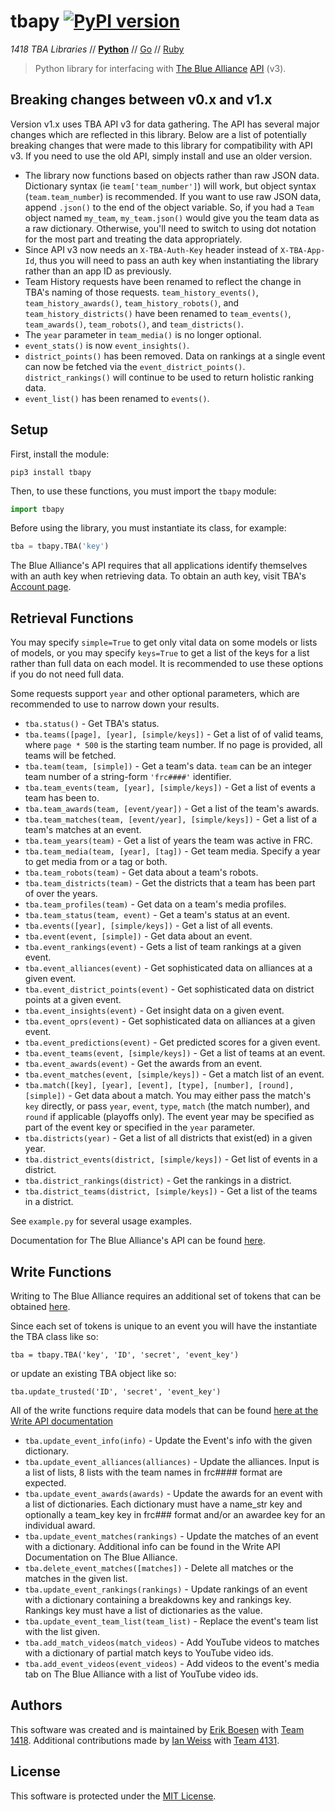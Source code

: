 # tbapy [![PyPI version](https://badge.fury.io/py/tbapy.svg)](https://badge.fury.io/py/tbapy)
_1418 TBA Libraries_ // [**Python**](https://github.com/frc1418/tbapy) // [Go](https://github.com/frc1418/tbago) // [Ruby](https://github.com/frc1418/tbarb)

> Python library for interfacing with [The Blue Alliance](https://thebluealliance.com) [API](https://thebluealliance.com/apidocs) (v3).

## Breaking changes between v0.x and v1.x
Version v1.x uses TBA API v3 for data gathering. The API has several major changes which are reflected in this library. Below are a list of potentially breaking changes that were made to this library for compatibility with API v3. If you need to use the old API, simply install and use an older version.
* The library now functions based on objects rather than raw JSON data. Dictionary syntax (ie `team['team_number']`) will work, but object syntax (`team.team_number`) is recommended. If you want to use raw JSON data, append `.json()` to the end of the object variable. So, if you had a `Team` object named `my_team`, `my_team.json()` would give you the team data as a raw dictionary. Otherwise, you'll need to switch to using dot notation for the most part and treating the data appropriately.
* Since API v3 now needs an `X-TBA-Auth-Key` header instead of `X-TBA-App-Id`, thus you will need to pass an auth key when instantiating the library rather than an app ID as previously.
* Team History requests have been renamed to reflect the change in TBA's naming of those requests. `team_history_events()`, `team_history_awards()`, `team_history_robots()`, and `team_history_districts()` have been renamed to `team_events()`, `team_awards()`, `team_robots()`, and `team_districts()`.
* The `year` parameter in `team_media()` is no longer optional.
* `event_stats()` is now `event_insights()`.
* `district_points()` has been removed. Data on rankings at a single event can now be fetched via the `event_district_points()`. `district_rankings()` will continue to be used to return holistic ranking data.
* `event_list()` has been renamed to `events()`.

## Setup
First, install the module:

    pip3 install tbapy

Then, to use these functions, you must import the `tbapy` module:

```py
import tbapy
```

Before using the library, you must instantiate its class, for example:

```py
tba = tbapy.TBA('key')
```

The Blue Alliance's API requires that all applications identify themselves with an auth key when retrieving data. To obtain an auth key, visit TBA's [Account page](https://www.thebluealliance.com/account).


## Retrieval Functions
You may specify `simple=True` to get only vital data on some models or lists of models, or you may specify `keys=True` to get a list of the keys for a list rather than full data on each model. It is recommended to use these options if you do not need full data.

Some requests support `year` and other optional parameters, which are recommended to use to narrow down your results.
* `tba.status()` - Get TBA's status.
* `tba.teams([page], [year], [simple/keys])` - Get a list of of valid teams, where `page * 500` is the starting team number. If no page is provided, all teams will be fetched.
* `tba.team(team, [simple])` - Get a team's data. `team` can be an integer team number of a string-form `'frc####'` identifier.
* `tba.team_events(team, [year], [simple/keys])` - Get a list of events a team has been to.
* `tba.team_awards(team, [event/year])` - Get a list of the team's awards.
* `tba.team_matches(team, [event/year], [simple/keys])` - Get a list of a team's matches at an event.
* `tba.team_years(team)` - Get a list of years the team was active in FRC.
* `tba.team_media(team, [year], [tag])` - Get team media. Specify a year to get media from or a tag or both.
* `tba.team_robots(team)` - Get data about a team's robots.
* `tba.team_districts(team)` - Get the districts that a team has been part of over the years.
* `tba.team_profiles(team)` - Get data on a team's media profiles.
* `tba.team_status(team, event)` - Get a team's status at an event.
* `tba.events([year], [simple/keys])` - Get a list of all events.
* `tba.event(event, [simple])` - Get data about an event.
* `tba.event_rankings(event)` - Gets a list of team rankings at a given event.
* `tba.event_alliances(event)` - Get sophisticated data on alliances at a given event.
* `tba.event_district_points(event)` - Get sophisticated data on district points at a given event.
* `tba.event_insights(event)` - Get insight data on a given event.
* `tba.event_oprs(event)` - Get sophisticated data on alliances at a given event.
* `tba.event_predictions(event)` - Get predicted scores for a given event.
* `tba.event_teams(event, [simple/keys])` - Get a list of teams at an event.
* `tba.event_awards(event)` - Get the awards from an event.
* `tba.event_matches(event, [simple/keys])` - Get a match list of an event.
* `tba.match([key], [year], [event], [type], [number], [round], [simple])` - Get data about a match. You may either pass the match's `key` directly, or pass `year`, `event`, `type`, `match` (the match number), and `round` if applicable (playoffs only). The event year may be specified as part of the event key or specified in the `year` parameter.
* `tba.districts(year)` - Get a list of all districts that exist(ed) in a given year.
* `tba.district_events(district, [simple/keys])` - Get list of events in a district.
* `tba.district_rankings(district)` - Get the rankings in a district.
* `tba.district_teams(district, [simple/keys])` - Get a list of the teams in a district.

See `example.py` for several usage examples.

Documentation for The Blue Alliance's API can be found [here](https://www.thebluealliance.com/apidocs).

## Write Functions
Writing to The Blue Alliance requires an additional set of tokens that can be obtained [here](https://www.thebluealliance.com/request/apiwrite).

Since each set of tokens is unique to an event you will have the instantiate the TBA class like so:
```
tba = tbapy.TBA('key', 'ID', 'secret', 'event_key')
```
or update an existing TBA object like so:
```
tba.update_trusted('ID', 'secret', 'event_key')
```
All of the write functions require data models that can be found [here at the Write API documentation](https://www.thebluealliance.com/apidocs/trusted/v1)
* `tba.update_event_info(info)` - Update the Event's info with the given dictionary.
* `tba.update_event_alliances(alliances)` - Update the alliances. Input is a list of lists, 8 lists with the team names in frc#### format are expected.
* `tba.update_event_awards(awards)` - Update the awards for an event with a list of dictionaries. Each dictionary must have a name_str key and optionally a team_key key in frc### format and/or an awardee key for an individual award.
* `tba.update_event_matches(rankings)` - Update the matches of an event with a dictionary. Additional info can be found in the Write API Documentation on The Blue Alliance.
* `tba.delete_event_matches([matches])` - Delete all matches or the matches in the given list.
* `tba.update_event_rankings(rankings)` - Update rankings of an event with a dictionary containing a breakdowns key and rankings key. Rankings key must have a list of dictionaries as the value.
* `tba.update_event_team_list(team_list)` - Replace the event's team list with the list given.
* `tba.add_match_videos(match_videos)` - Add YouTube videos to matches with a dictionary of partial match keys to YouTube video ids.
* `tba.add_event_videos(event_videos)` - Add videos to the event's media tab on The Blue Alliance with a list of YouTube video ids.

## Authors
This software was created and is maintained by [Erik Boesen](https://github.com/ErikBoesen) with [Team 1418](https://github.com/frc1418). Additional contributions made by [Ian Weiss](https://github.com/endreman0) with [Team 4131](https://github.com/FRC4131).

## License
This software is protected under the [MIT License](LICENSE).
